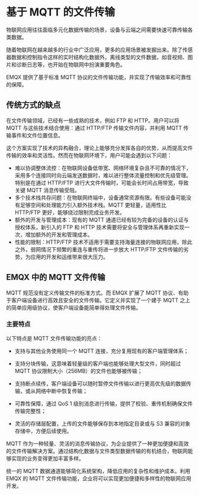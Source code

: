 # 基于 MQTT 的文件传输

物联网应用往往面临多元化数据传输的场景，设备与云端之间需要快速可靠传输各类数据。

随着物联网在越来越多的行业中广泛应用，更多的应用场景被发掘出来。除了传感器数据和控制指令这样的实时结构化数据外，离线类型的文件数据，如音视频、图片和诊断日志等，也开始在物联网中扮演重要角色。

EMQX 提供了基于标准 MQTT 协议的文件传输功能，并实现了传输效率和可靠性的保障。

## 传统方式的缺点

在文件传输领域，已经有一些成熟的技术，例如 FTP 和 HTTP。用户可以将 MQTT 与这些技术结合使用：通过 HTTP/FTP 传输文件内容，并利用 MQTT 传输事件和文件位置信息。

这个方案实现了技术的异构融合，理论上能够充分发挥各自的优势，从而提高文件传输的效率和灵活性。然而在物联网环境下，用户可能会遇到以下问题：

- 难以协调整体流控：在物联网设备低带宽、网络环境复杂且不可靠的情况下，采用多个连接同时向云端发送数据时，难以进行整体流量控制和优先级管理。特别是在通过 HTTP/FTP 进行大文件传输时，可能会长时间占用带宽，导致关键 MQTT 消息传输受阻。
- 多个技术栈共存问题：在物联网终端中，设备通常资源有限。有些设备可能没有足够空间和处理能力引入额外技术栈。MQTT 更轻量，适用性比 HTTP/FTP 更好，能够绕过限制完成业务开发。
- 额外的开发与管理成本：现有的 MQTT 通道已经有较为完备的设备的认证与授权体系，新引入的 FTP 和 HTTP 技术需要将安全与管理体系再重新实现一次，增加额外的开发和管理成本。
- 性能的限制：HTTP/FTP 技术不适用于需要支持海量连接的物联网应用，除此之外，弱网情况下频繁的重连与重传将进一步放大 HTTP/FTP 文件传输的劣势，为应用的开发和运维带来很大压力。

## EMQX 中的 MQTT 文件传输

MQTT 规范没有定义传输文件的标准方式。而 EMQX 扩展了 MQTT 协议、有助于客户端设备进行高效且安全的文件传输。它定义并实现了一个建于 MQTT 之上的简单应用级协议，使客户端设备能简单得处理文件传输。

### 主要特点

以下特点是 MQTT 文件传输功能的亮点：

- 支持与其他业务使用同一个 MQTT 连接，充分复用现有的客户端管理体系；

- 支持分块传输，这意味着轻量级的客户端也能够处理大型文件，同时超过 MQTT 协议限制大小（256MB）的文件也能够被传输；

- 支持断点续传，客户端设备可以随时暂停文件传输以进行更高优先级的数据传输，或从网络中断中恢复传输；

- 可靠性保障，通过 QoS 1 级别消息进行传输，提供了校验、重传机制确保文件传输完整性；

- 灵活的存储层配置，上传的文件能够保存到本地指定目录或与 S3 兼容的对象存储中，方便后续使用。

MQTT 作为一种轻量、灵活的消息传输协议，为企业提供了一种更加便捷和高效的文件传输解决方案。通过结构化数据与文件类型数据传输的有机结合，物联网能够实现的业务变得更加丰富多样。

统一的 MQTT 数据通道能够简化系统架构，降低应用的复杂性和维护成本。利用 EMQX 的 MQTT 文件传输功能，企业将可以实现更加便捷和多样性的物联网应用开发。
